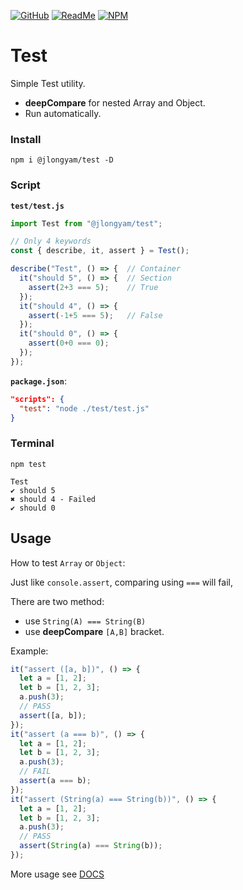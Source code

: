 [![GitHub](https://img.shields.io/badge/GitHub-%23121011.svg?logo=github&logoColor=white)](https://github.com/jlongyam/Test)
[![ReadMe](https://img.shields.io/badge/ReadMe-018EF5?logo=readme&logoColor=fff)](#)
[![NPM](https://nodei.co/npm/@jlongyam/test.svg?style=flat&data=n,v,d&color=blue)](https://www.npmjs.com/package/@jlongyam/test)

# Test #

Simple Test utility.

- __deepCompare__ for nested Array and Object.
- Run automatically.

### Install ###

```shell
npm i @jlongyam/test -D
```

### Script ###

__`test/test.js`__

```js
import Test from "@jlongyam/test";

// Only 4 keywords
const { describe, it, assert } = Test();

describe("Test", () => {  // Container
  it("should 5", () => {  // Section
    assert(2+3 === 5);    // True
  });
  it("should 4", () => {
    assert(-1+5 === 5);   // False
  });
  it("should 0", () => {
    assert(0+0 === 0);
  });
});

```

__`package.json`__:

```JSON
"scripts": {
  "test": "node ./test/test.js"
}
```

### Terminal ###

```shell
npm test
```

```shell
Test
✔ should 5
✖ should 4 - Failed
✔ should 0
```

## Usage ##

How to test `Array` or `Object`:

Just like `console.assert`, comparing using `===` will fail,

There are two method:
- use `String(A) === String(B)`
- use __deepCompare__ `[A,B]` bracket.

Example:

```js
it("assert ([a, b])", () => {
  let a = [1, 2];
  let b = [1, 2, 3];
  a.push(3);
  // PASS
  assert([a, b]);
});
it("assert (a === b)", () => {
  let a = [1, 2];
  let b = [1, 2, 3];
  a.push(3);
  // FAIL
  assert(a === b);
});
it("assert (String(a) === String(b))", () => {
  let a = [1, 2];
  let b = [1, 2, 3];
  a.push(3);
  // PASS
  assert(String(a) === String(b));
});
```

More usage see [DOCS](./docs/README.md)
